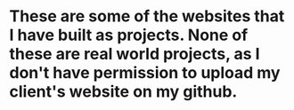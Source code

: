 # These are some of the websites that I have built as projects. None of these are real world projects, as I don't have permission to upload my client's website on my github.
